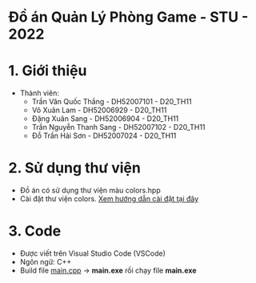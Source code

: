 # Đồ án Quản Lý Phòng Game - STU - 2022

# 1. Giới thiệu
- Thành viên:
  - Trần Văn Quốc Thắng - DH52007101 - D20_TH11
  - Võ Xuân Lam - DH52006929 - D20_TH11
  - Đặng Xuân Sang - DH52006904 - D20_TH11
  - Trần Nguyễn Thanh Sang - DH52007102 - D20_TH11
  - Đỗ Trần Hải Sơn - DH52007024 - D20_TH11

# 2. Sử dụng thư viện
* Đồ án có sử dụng thư viện màu colors.hpp
* Cài đặt thư viện colors. [Xem hướng dẫn cài đặt tại đây](https://github.com/hugorplobo/colors.hpp)

# 3. Code
- Được viết trên Visual Studio Code (VSCode)
- Ngôn ngữ: C++
- Build file [main.cpp](src/Program/main.cpp) -> **main.exe** rồi chạy file **main.exe**
